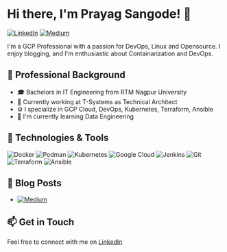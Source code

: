 # Hi there, I'm Prayag Sangode! 👋

[![LinkedIn](https://img.shields.io/badge/-LinkedIn-blue?style=flat&logo=linkedin&logoColor=white)](https://www.linkedin.com/in/prayag-sangode-41737318/)
[![Medium](https://img.shields.io/badge/-Medium-black?style=flat&logo=medium&logoColor=white)](https://medium.com/@prayag-sangode)


I'm a GCP Professional with a passion for DevOps, Linux and Opensource. I enjoy blogging, and I'm enthusiastic about Containarization and DevOps.

## 💼 Professional Background

- 🎓 Bachelors in IT Engineering from RTM Nagpur University
- 🏢 Currently working at T-Systems as Technical Architect
- ⚙️ I specialize in GCP Cloud, DevOps, Kubernetes, Terraform, Ansible
- 🌱 I'm currently learning Data Engineering

## 🔧 Technologies & Tools

![Docker](https://img.shields.io/badge/-Docker-2496ED?style=flat&logo=docker&logoColor=white)
![Podman](https://img.shields.io/badge/-Podman-56B4E9?style=flat&logo=podman&logoColor=white)
![Kubernetes](https://img.shields.io/badge/-Kubernetes-326CE5?style=flat&logo=kubernetes&logoColor=white)
![Google Cloud](https://img.shields.io/badge/-Google%20Cloud-4285F4?style=flat&logo=google-cloud&logoColor=white)
![Jenkins](https://img.shields.io/badge/-Jenkins-D24939?style=flat&logo=jenkins&logoColor=white)
![Git](https://img.shields.io/badge/-Git-F05032?style=flat&logo=git&logoColor=white)
![Terraform](https://img.shields.io/badge/-Terraform-623CE4?style=flat&logo=terraform&logoColor=white)
![Ansible](https://img.shields.io/badge/-Ansible-EE0000?style=flat&logo=ansible&logoColor=white)
<!-- Add more technologies/tools -->


## 📝 Blog Posts

- [![Medium](https://img.shields.io/badge/-Medium-black?style=flat&logo=medium&logoColor=white)](https://medium.com/@prayag-sangode)

<!-- Add more blog posts -->

## 📫 Get in Touch

Feel free to connect with me on [LinkedIn](https://www.linkedin.com/in/prayag-sangode-41737318/)


